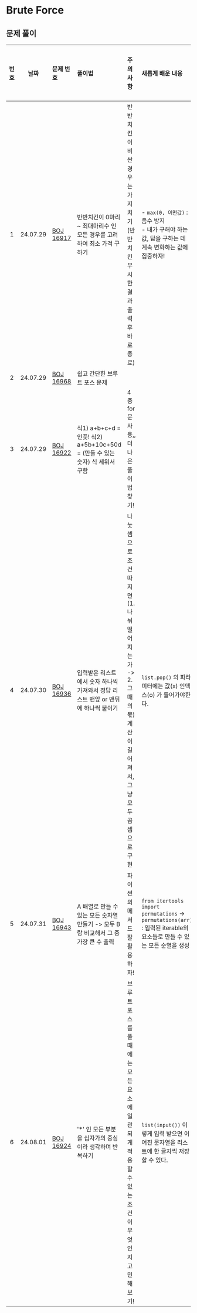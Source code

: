 # Brute Force

## 문제 풀이

| 번호 |    날짜    | 문제 번호                                              | 풀이법                                                         | 주의사항                                                            | 새롭게 배운 내용                                                                                          | 다시 풀어보기 |
|:--:|:--------:|:---------------------------------------------------|:------------------------------------------------------------|:----------------------------------------------------------------|:---------------------------------------------------------------------------------------------------|:-------:|
| 1  | 24.07.29 | [BOJ 16917](https://www.acmicpc.net/problem/16917) | 반반치킨이 0마리 ~ 최대마리수 인 모든 경우를 고려하여 최소 가격 구하기                   | 반반치킨이 비싼 경우는 가지치기 (반반치킨 무시한 결과 출력 후 바로 종료)                      | - `max(0, 어떤값)` : 음수 방지  <br> - 내가 구해야 하는 값, 답을 구하는 데 계속 변화하는 값에 집중하자!                             |         |
| 2  | 24.07.29 | [BOJ 16968](https://www.acmicpc.net/problem/16968) | 쉽고 간단한 브루트 포스 문제                                            |                                                                 |                                                                                                    |         |
| 3  | 24.07.29 | [BOJ 16922](https://www.acmicpc.net/problem/16922) | 식1) a+b+c+d = 인풋!  식2) a+5b+10c+50d = (만들 수 있는 숫자) 식 세워서 구함 | 4중 for문 사용,, 더 나은 풀이법 찾기!                                       |                                                                                                    |         |
| 4  | 24.07.30 | [BOJ 16936](https://www.acmicpc.net/problem/16936) | 입력받은 리스트에서 숫자 하나씩 가져와서 정답 리스트 맨앞 or 맨뒤에 하나씩 붙이기             | 나눗셈으로 조건 따지면 (1. 나눠 떨어지는가 -> 2. 그 때의 몫) 계산이 길어져서, 그냥 모두 곱셈으로 구현 | `list.pop()` 의 파라미터에는 값(x) 인덱스(o) 가 들어가야한다.                                                        |         |
| 5  | 24.07.31 | [BOJ 16943](https://www.acmicpc.net/problem/16943) | A 배열로 만들 수 있는 모든 숫자열 만들기 -> 모두 B랑 비교해서 그 중 가장 큰 수 출력        | 파이썬의 메서드 잘 활용하자!                                                | `from itertools import permutations` -> `permutations(arr)` : 입력된 iterable의 요소들로 만들 수 있는 모든 순열을 생성 |         |
| 6  | 24.08.01 | [BOJ 16924](https://www.acmicpc.net/problem/16924) | '*' 인 모든 부분을 십자가의 중심이라 생각하며 반복하기                            | 브루트 포스를 풀 때에는 모든 요소에 일관되게 적용할 수 있는 조건이 무엇인지 고민해보기!              | `list(input())` 이렇게 입력 받으면 이어진 문자열을 리스트에 한 글자씩 저장할 수 있다.                                           |    ✅    |
